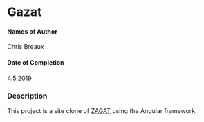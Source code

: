 # Gazat


#### Names of Author
Chris Breaux

#### Date of Completion

4.5.2019

### Description

This project is a site clone of [ZAGAT](https://www.zagat.com/) using the Angular framework.
